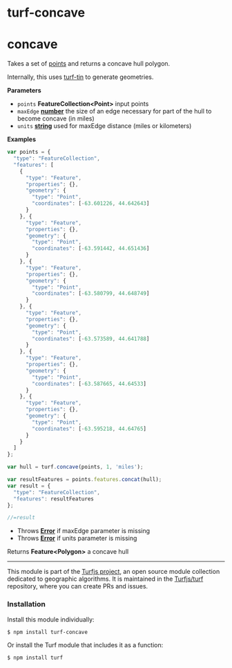 # turf-concave

# concave

Takes a set of [points](Point) and returns a concave hull polygon.

Internally, this uses [turf-tin](https://github.com/Turfjs/turf-tin) to generate geometries.

**Parameters**

-   `points` **FeatureCollection&lt;Point>** input points
-   `maxEdge` **[number](https://developer.mozilla.org/en-US/docs/Web/JavaScript/Reference/Global_Objects/Number)** the size of an edge necessary for part of the
    hull to become concave (in miles)
-   `units` **[string](https://developer.mozilla.org/en-US/docs/Web/JavaScript/Reference/Global_Objects/String)** used for maxEdge distance (miles or kilometers)

**Examples**

```javascript
var points = {
  "type": "FeatureCollection",
  "features": [
    {
      "type": "Feature",
      "properties": {},
      "geometry": {
        "type": "Point",
        "coordinates": [-63.601226, 44.642643]
      }
    }, {
      "type": "Feature",
      "properties": {},
      "geometry": {
        "type": "Point",
        "coordinates": [-63.591442, 44.651436]
      }
    }, {
      "type": "Feature",
      "properties": {},
      "geometry": {
        "type": "Point",
        "coordinates": [-63.580799, 44.648749]
      }
    }, {
      "type": "Feature",
      "properties": {},
      "geometry": {
        "type": "Point",
        "coordinates": [-63.573589, 44.641788]
      }
    }, {
      "type": "Feature",
      "properties": {},
      "geometry": {
        "type": "Point",
        "coordinates": [-63.587665, 44.64533]
      }
    }, {
      "type": "Feature",
      "properties": {},
      "geometry": {
        "type": "Point",
        "coordinates": [-63.595218, 44.64765]
      }
    }
  ]
};

var hull = turf.concave(points, 1, 'miles');

var resultFeatures = points.features.concat(hull);
var result = {
  "type": "FeatureCollection",
  "features": resultFeatures
};

//=result
```

-   Throws **[Error](https://developer.mozilla.org/en-US/docs/Web/JavaScript/Reference/Global_Objects/Error)** if maxEdge parameter is missing
-   Throws **[Error](https://developer.mozilla.org/en-US/docs/Web/JavaScript/Reference/Global_Objects/Error)** if units parameter is missing

Returns **Feature&lt;Polygon>** a concave hull

---

This module is part of the [Turfjs project](http://turfjs.org/), an open source
module collection dedicated to geographic algorithms. It is maintained in the
[Turfjs/turf](https://github.com/Turfjs/turf) repository, where you can create
PRs and issues.

### Installation

Install this module individually:

```sh
$ npm install turf-concave
```

Or install the Turf module that includes it as a function:

```sh
$ npm install turf
```
